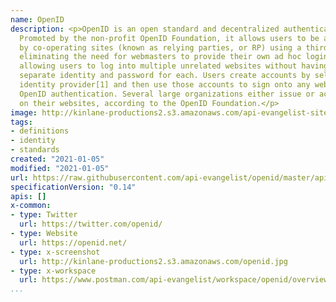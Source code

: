 ```yaml
---
name: OpenID
description: <p>OpenID is an open standard and decentralized authentication protocol.
  Promoted by the non-profit OpenID Foundation, it allows users to be authenticated
  by co-operating sites (known as relying parties, or RP) using a third-party service,
  eliminating the need for webmasters to provide their own ad hoc login systems, and
  allowing users to log into multiple unrelated websites without having to have a
  separate identity and password for each. Users create accounts by selecting an OpenID
  identity provider[1] and then use those accounts to sign onto any website that accepts
  OpenID authentication. Several large organizations either issue or accept OpenIDs
  on their websites, according to the OpenID Foundation.</p>
image: http://kinlane-productions2.s3.amazonaws.com/api-evangelist-site/company/logos/openid-logo.png
tags:
- definitions
- identity
- standards
created: "2021-01-05"
modified: "2021-01-05"
url: https://raw.githubusercontent.com/api-evangelist/openid/master/apis.json
specificationVersion: "0.14"
apis: []
x-common:
- type: Twitter
  url: https://twitter.com/openid/
- type: Website
  url: https://openid.net/
- type: x-screenshot
  url: http://kinlane-productions2.s3.amazonaws.com/openid.jpg
- type: x-workspace
  url: https://www.postman.com/api-evangelist/workspace/openid/overview
...
```

